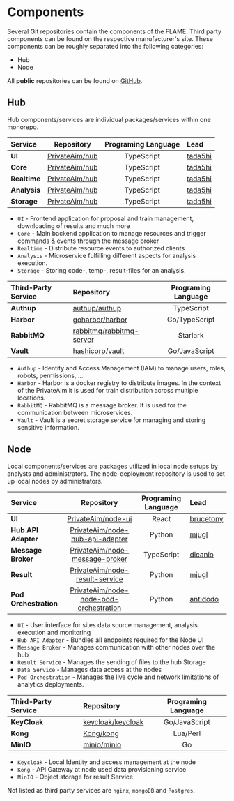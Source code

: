 # Components
Several Git repositories contain the components of the FLAME.
Third party components can be found on the respective manufacturer's site.
These components can be roughly separated into the following categories:

* Hub
* Node

All **public** repositories can be found on [GitHub](https://github.com/PrivateAim).

## Hub
Hub components/services are individual packages/services within one monorepo.

| Service             |                     Repository                      | Programing Language | Lead                                  |
|:--------------------|:---------------------------------------------------:|:-------------------:|:--------------------------------------|
| **UI**              | [PrivateAim/hub](https://github.com/PrivateAim/hub) |     TypeScript      | [tada5hi](https://github.com/tada5hi) |
| **Core**            | [PrivateAim/hub](https://github.com/PrivateAim/hub) |     TypeScript      | [tada5hi](https://github.com/tada5hi) |
| **Realtime**        | [PrivateAim/hub](https://github.com/PrivateAim/hub) |     TypeScript      | [tada5hi](https://github.com/tada5hi) |
| **Analysis**        | [PrivateAim/hub](https://github.com/PrivateAim/hub) |     TypeScript      | [tada5hi](https://github.com/tada5hi) |
| **Storage**         | [PrivateAim/hub](https://github.com/PrivateAim/hub) |     TypeScript      | [tada5hi](https://github.com/tada5hi) |


* `UI` - Frontend application for proposal and train management, downloading of results and much more
* `Core` - Main backend application to manage resources and trigger commands & events through the message broker
* `Realtime` - Distribute resource events to authorized clients
* `Analysis` - Microservice fulfilling different aspects for analysis execution.
* `Storage` - Storing code-, temp-, result-files for an analysis.


| Third-Party Service | Repository                                                              | Programing Language |
|:--------------------|:------------------------------------------------------------------------|:-------------------:|
| **Authup**          | [authup/authup](https://github.com/authup/authup)                       |     TypeScript      |
| **Harbor**          | [goharbor/harbor](https://github.com/goharbor/harbor)                   |    Go/TypeScript    |
| **RabbitMQ**        | [rabbitmq/rabbitmq-server](https://github.com/rabbitmq/rabbitmq-server) |      Starlark       |
| **Vault**           | [hashicorp/vault](https://github.com/hashicorp/vault)                   |    Go/JavaScript    |

* `Authup` - Identity and Access Management (IAM) to manage users, roles, robots, permissions, ...
* `Harbor` - Harbor is a docker registry to distribute images. In the context of the PrivateAim it is used for train distribution across multiple locations.
* `RabbitMQ` - RabbitMQ is a message broker. It is used for the communication between microservices.
* `Vault` - Vault is a secret storage service for managing and storing sensitive information.

## Node
Local components/services are packages utilized in local node setups by analysts and administrators. The node-deployment
repository is used to set up local nodes by administrators.

| Service               |                                                 Repository                                                  | Programing Language | Lead                                      |
|:----------------------|:-----------------------------------------------------------------------------------------------------------:|:-------------------:|:------------------------------------------|
| **UI**                |                         [PrivateAim/node-ui](https://github.com/PrivateAIM/node-ui)                         |        React        | [brucetony](https://github.com/brucetony) |
| **Hub API Adapter**   |            [PrivateAim/node-hub-api-adapter](https://github.com/PrivateAIM/node-hub-api-adapter)            |       Python        | [mjugl](https://github.com/mjugl)         |
| **Message Broker**    |             [PrivateAim/node-message-broker](https://github.com/PrivateAIM/node-message-broker)             |     TypeScript      | [dicanio](https://github.com/DiCanio)     |
| **Result**            |             [PrivateAim/node-result-service](https://github.com/PrivateAIM/node-result-service)             |       Python        | [mjugl](https://github.com/mjugl)         |
| **Pod Orchestration** |       [PrivateAim/node-node-pod-orchestration](https://github.com/PrivateAIM/node-pod-orchestration)        |       Python        | [antidodo](https://github.com/antidodo)   |

* `UI` - User interface for sites data source management, analysis execution and monitoring
* `Hub API Adapter` - Bundles all endpoints required for the Node UI
* `Message Broker` - Manages communication with other nodes over the hub
* `Result Service` - Manages the sending of files to the hub Storage
* `Data Service` - Manages data access at the nodes
* `Pod Orchestration` - Manages the live cycle and network limitations of analytics deployments.

| Third-Party Service | Repository                                                | Programing Language |
|:--------------------|:----------------------------------------------------------|:-------------------:|
| **KeyCloak**        | [keycloak/keycloak](https://github.com/keycloak/keycloak) |    Go/JavaScript    |
| **Kong**            | [Kong/kong](https://github.com/Kong/kong)                 |      Lua/Perl       |
| **MinIO**           | [minio/minio](https://github.com/minio/minio)             |         Go          |

[//]: # (| **Airflow**         | [apache/airflow]&#40;https://github.com/apache/airflow&#41;   |  Python/TypeScript  |)
[//]: # (| **Vault**           | [hashicorp/vault]&#40;https://github.com/hashicorp/vault&#41; |    Go/JavaScript    |)

* `Keycloak` - Local Identity and access management at the node
* `Kong` - API Gateway at node used data provisioning service
* `MinIO` - Object storage for result Service

Not listed as third party services are `nginx`, `mongoDB` and `Postgres`.
